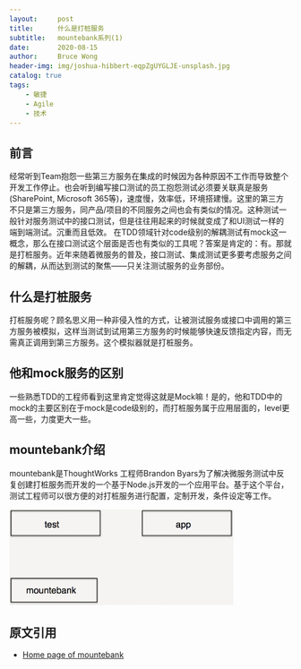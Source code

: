 ```yaml
---
layout:     post
title:      什么是打桩服务
subtitle:   mountebank系列(1)
date:       2020-08-15
author:     Bruce Wong
header-img: img/joshua-hibbert-eqpZgUYGLJE-unsplash.jpg  
catalog: true
tags:
    - 敏捷
    - Agile
    - 技术
---
```

## 前言  
经常听到Team抱怨一些第三方服务在集成的时候因为各种原因不工作而导致整个开发工作停止。也会听到编写接口测试的员工抱怨测试必须要关联真是服务(SharePoint, Microsoft 365等)，速度慢，效率低，环境搭建慢。这里的第三方不只是第三方服务，同产品/项目的不同服务之间也会有类似的情况。这种测试一般针对服务测试中的接口测试，但是往往用起来的时候就变成了和UI测试一样的端到端测试。沉重而且低效。
在TDD领域针对code级别的解耦测试有mock这一概念，那么在接口测试这个层面是否也有类似的工具呢？答案是肯定的：有。那就是打桩服务。近年来随着微服务的普及，接口测试、集成测试更多要考虑服务之间的解耦，从而达到测试的聚焦——只关注测试服务的业务部份。
## 什么是打桩服务  
打桩服务呢？顾名思义用一种非侵入性的方式，让被测试服务或接口中调用的第三方服务被模拟，这样当测试到试用第三方服务的时候能够快速反馈指定内容，而无需真正调用到第三方服务。这个模拟器就是打桩服务。
## 他和mock服务的区别  
一些熟悉TDD的工程师看到这里肯定觉得这就是Mock嘛！是的，他和TDD中的mock的主要区别在于mock是code级别的，而打桩服务属于应用层面的，level更高一些，力度更大一些。  

## mountebank介绍  
mountebank是ThoughtWorks 工程师Brandon Byars为了解决微服务测试中反复创建打桩服务而开发的一个基于Node.js开发的一个应用平台。基于这个平台，测试工程师可以很方便的对打桩服务进行配置，定制开发，条件设定等工作。

![overview](/img/data/mountebank.gif)


## 原文引用
- [Home page of mountebank](http://www.mbtest.org/)